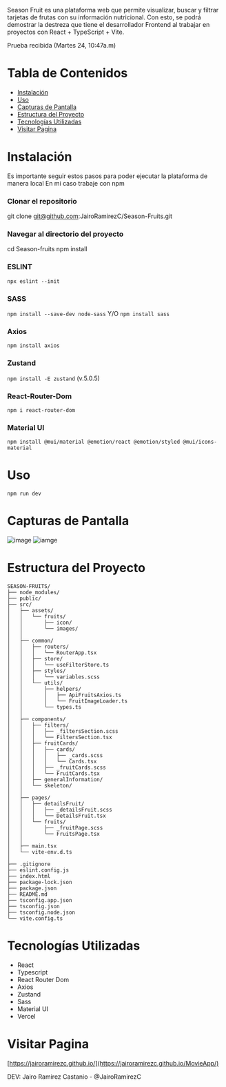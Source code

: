 Season Fruit es una plataforma web que permite visualizar, buscar y filtrar tarjetas de frutas con su información nutricional. Con esto, se podrá demostrar la destreza que tiene el desarrollador Frontend al trabajar en proyectos con React + TypeScript + Vite.

Prueba recibida (Martes 24, 10:47a.m)

# Tabla de Contenidos
- [Instalación](#instalación)
- [Uso](#uso)
- [Capturas de Pantalla](#capturas-de-pantalla)
- [Estructura del Proyecto](#estructura-del-proyecto)
- [Tecnologías Utilizadas](#tecnologías-utilizadas)
- [Visitar Pagina](#visitar-pagina)


# Instalación
Es importante seguir estos pasos para poder ejecutar la plataforma de manera local
En mi caso trabaje con npm

### Clonar el repositorio
git clone git@github.com:JairoRamirezC/Season-Fruits.git

### Navegar al directorio del proyecto
cd Season-fruits
npm install

### ESLINT
```npx eslint --init```

### SASS
```npm install --save-dev node-sass``` Y/O ```npm install sass```

### Axios
```npm install axios```

### Zustand
```npm install -E zustand``` (v.5.0.5)

### React-Router-Dom
```npm i react-router-dom```

### Material UI
```npm install @mui/material @emotion/react @emotion/styled @mui/icons-material```

# Uso
```npm run dev```

# Capturas de Pantalla
![image](image.png)
![iamge](image-1.png)

# Estructura del Proyecto
```plaintext
SEASON-FRUITS/
├── node_modules/
├── public/
├── src/
│   ├── assets/
│   │   └── fruits/
│   │       ├── icon/
│   │       └── images/
│   │
│   ├── common/
│   │   ├── routers/
│   │   │   └── RouterApp.tsx
│   │   ├── store/
│   │   │   └── useFilterStore.ts
│   │   ├── styles/
│   │   │   └── variables.scss
│   │   └── utils/
│   │       ├── helpers/
│   │       │   ├── ApiFruitsAxios.ts
│   │       │   └── FruitImageLoader.ts
│   │       └── types.ts
│   │
│   ├── components/
│   │   ├── filters/
│   │   │   ├── _filtersSection.scss
│   │   │   └── FiltersSection.tsx
│   │   ├── fruitCards/
│   │   │   ├── cards/
│   │   │   │   ├── _cards.scss
│   │   │   │   └── Cards.tsx
│   │   │   ├── _fruitCards.scss
│   │   │   └── FruitCards.tsx
│   │   ├── generalInformation/
│   │   └── skeleton/
│   │
│   ├── pages/
│   │   ├── detailsFruit/
│   │   │   ├── _detailsFruit.scss
│   │   │   └── DetailsFruit.tsx
│   │   └── fruits/
│   │       ├── _fruitPage.scss
│   │       └── FruitsPage.tsx
│   │
│   ├── main.tsx
│   └── vite-env.d.ts
│
├── .gitignore
├── eslint.config.js
├── index.html
├── package-lock.json
├── package.json
├── README.md
├── tsconfig.app.json
├── tsconfig.json
├── tsconfig.node.json
└── vite.config.ts
```
# Tecnologías Utilizadas
- React
- Typescript
- React Router Dom
- Axios
- Zustand
- Sass
- Material UI
- Vercel

# Visitar Pagina
[https://jairoramirezc.github.io/](https://jairoramirezc.github.io/MovieApp/)



DEV: Jairo Ramirez Castanio - @JairoRamirezC
